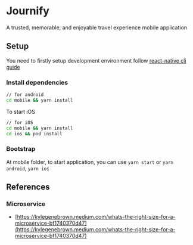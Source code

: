 # Journify

A trusted, memorable, and enjoyable travel experience mobile application

## Setup

You need to firstly setup development environment follow [react-native cli guide](https://reactnative.dev/docs/environment-setup)

### Install dependencies

```bash
// for android
cd mobile && yarn install
```

To start iOS

```bash
// for iOS
cd mobile && yarn install
cd ios && pod install
```

### Bootstrap

At mobile folder, to start application, you can use `yarn start` or `yarn android`, `yarn ios`

## References

### Microservice

- [https://kylegenebrown.medium.com/whats-the-right-size-for-a-microservice-bf1740370d47](https://kylegenebrown.medium.com/whats-the-right-size-for-a-microservice-bf1740370d47)
